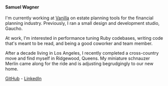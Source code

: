 #### Samuel Wagner

I'm currently working at [Vanilla](https://www.justvanilla.com/) on estate planning tools for the financial planning industry. Previously, I ran a small design and development studio, Gaucho.

At work, I'm interested in performance tuning Ruby codebases, writing code that's meant to be read, and being a good coworker and team member.

After a decade living in Los Angeles, I recently completed a cross-country move and find myself in Ridgewood, Queens. My miniature schnauzer Merlin came along for the ride and is adjusting begrudgingly to our new home.

[GitHub](https://github.com/samuel-wags) - [LinkedIn](https://www.linkedin.com/in/samuel-wagner-223307106/)
